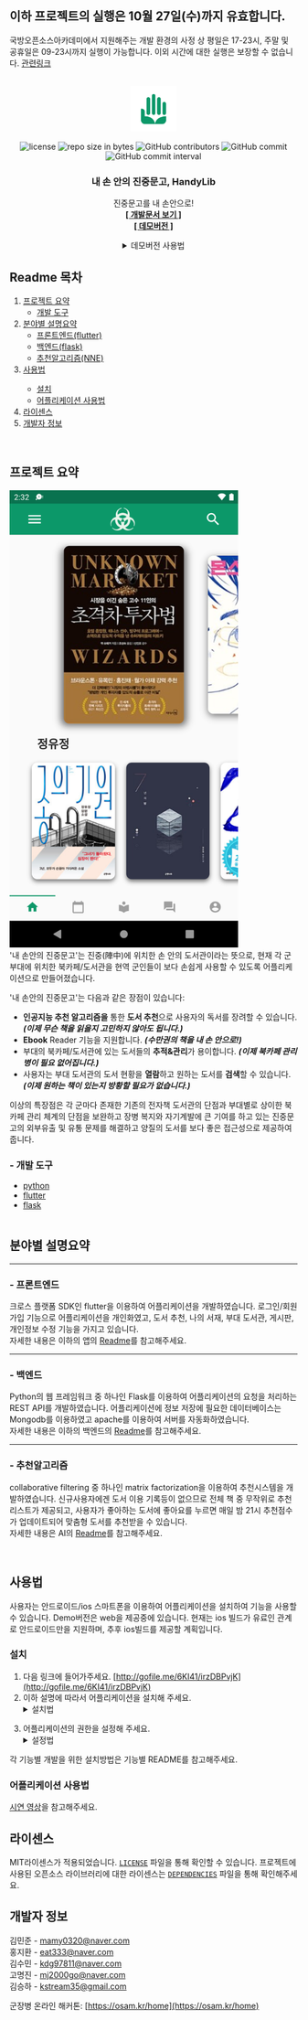 <div id="top"></div>

## 이하 프로젝트의 실행은 10월 27일(수)까지 유효합니다.

국방오픈소스아카데미에서 지원해주는 개발 환경의 사정 상 평일은 17-23시, 주말 및 공휴일은 09-23시까지 실행이 가능합니다. 이외 시간에 대한 실행은 보장할 수 없습니다.
[관련링크](https://osam.kr/hackathon/main)

<!-- PROJECT LOGO -->
<br />
<div align="center">
  <a href="https://github.com/osamhack2021/AI_APP_handylib_devlib">
    <img src="images/logo.png" alt="Logo" width="80" height="80">
  </a>

![license](https://img.shields.io/github/license/osamhack2021/AI_APP_handylib_devlib.svg)
![repo size in bytes](https://img.shields.io/github/repo-size/osamhack2021/AI_APP_handylib_devlib.svg)
![GitHub contributors](https://img.shields.io/github/contributors/osamhack2021/AI_APP_handylib_devlib.svg)
![GitHub commit](https://img.shields.io/github/last-commit/osamhack2021/AI_APP_handylib_devlib.svg)
![GitHub commit interval](https://img.shields.io/github/commit-activity/w/osamhack2021/AI_APP_handylib_devlib.svg)

  <h3 align="center">내 손 안의 진중문고, HandyLib</h3>

  <p align="center">
    진중문고를 내 손안으로!
    <br />
    <a target="_blank" href="https://humdrum-anise-0dc.notion.site/DevLib-0960a793aa544b2bbc3038d309ad2c47"><strong>[ 개발문서 보기 ]</strong></a>
    <br />
    <a target="_blank" href="https://hyejin-degreeshow.site"><strong>[ 데모버전 ]</strong></a>
<details>
<summary>데모버전 사용법</summary>
1. 상단의 링크를 통해 사이트에 접속해주세요.<br/>
2. F12를 눌러 개발자도구를 활성화해주세요.<br/>
3. 개발자도구의 좌측 상단에 있는 휴대폰 모양을 클릭해주세요<br/>
<img src="images/demo1.png" alt="demo1"><br/><br/>
4. 이후 화면상단에 있는 Dimensions를 Pixel 2XL로 변경해주세요.<br/>
<img src="images/demo2.png" alt="demo2"><br/><br/>
5. 이후 F5를 눌러 화면을 재로딩 해주시면 개발진이 의도한 어플리케이션 화면을 사용하실 수 있습니다!
</details>
  </p>
</div>
<!-- TABLE OF CONTENTS -->

## Readme 목차

  <ol>
    <li>
      <a href="#프로젝트-요약">프로젝트 요약</a>
      <ul>
        <li><a href="#개발-도구">개발 도구</a></li>
      </ul>
    </li>
    <li>
      <a href="#분야별-설명요약">분야별 설명요약</a>
      <ul>
        <li><a href="#프론트엔드">프론트엔드(flutter)</a></li>
        <li><a href="#백엔드">백엔드(flask)</a></li>
        <li><a href="#추천알고리즘">추천알고리즘(NNE)</a></li>
      </ul>
    </li>
    <li><a href="#사용법">사용법</a></li>
    <ul>
        <li><a href="#설치">설치</a></li>
        <li><a href="#어플리케이션-사용법">어플리케이션 사용법</a></li>
      </ul>
    <li><a href="#라이센스">라이센스</a></li>
    <li><a href="#개발자-정보">개발자 정보</a></li>
  </ol>

<!-- ABOUT THE PROJECT -->
<br/>

## 프로젝트 요약

<img src="images/sample.png" alt="Logo" height=800>
</br>
'내 손안의 진중문고'는 진중(陣中)에 위치한 손 안의 도서관이라는 뜻으로, 현재 각 군부대에 위치한 북카페/도서관을 현역 군인들이 보다 손쉽게 사용할 수 있도록 어플리케이션으로 만들어졌습니다.

'내 손안의 진중문고'는 다음과 같은 장점이 있습니다:

- **인공지능 추천 알고리즘을** 통한 **도서 추천**으로 사용자의 독서를 장려할 수 있습니다. **_(이제 무슨 책을 읽을지 고민하지 않아도 됩니다.)_**
- **Ebook** Reader 기능을 지원합니다. **_(수만권의 책을 내 손 안으로!)_**
- 부대의 북카페/도서관에 있는 도서들의 **추적&관리**가 용이합니다. **_(이제 북카페 관리병이 필요 없어집니다.)_**
- 사용자는 부대 도서관의 도서 현황을 **열람**하고 원하는 도서를 **검색**할 수 있습니다.**_(이제 원하는 책이 있는지 방황할 필요가 없습니다.)_**

이상의 특장점은 각 군마다 존재한 기존의 전자책 도서관의 단점과 부대별로 상이한 북카페 관리 체계의 단점을 보완하고 장병 복지와 자기계발에 큰 기여를 하고 있는 진중문고의 외부유출 및 유통 문제를 해결하고 양질의 도서를 보다 좋은 접근성으로 제공하여 줍니다.

### - 개발 도구

- [python](https://www.python.org/)
- [flutter](https://flutter-ko.dev/)
- [flask](https://flask.palletsprojects.com/en/2.0.x/)
<br/><br/>
<!-- GETTING STARTED -->

## 분야별 설명요약

---

### - 프론트엔드

크로스 플랫폼 SDK인 flutter을 이용하여 어플리케이션을 개발하였습니다. 로그인/회원가입 기능으로 어플리케이션을 개인화였고, 도서 추천, 나의 서재, 부대 도서관, 게시판, 개인정보 수정 기능을 가지고 있습니다.<br/>
자세한 내용은 이하의 앱의 [Readme](https://github.com/osamhack2021/AI_APP_handylib_devlib/tree/main/app)를 참고해주세요.

---

### - 백엔드

Python의 웹 프레임워크 중 하나인 Flask를 이용하여 어플리케이션의 요청을 처리하는 REST API를 개발하였습니다. 어플리케이션에 정보 저장에 필요한 데이터베이스는 Mongodb를 이용하였고 apache를 이용하여 서버를 자동화하였습니다.<br/>
자세한 내용은 이하의 백엔드의 [Readme](<https://github.com/osamhack2021/AI_APP_handylib_devlib/blob/main/App(BE)>)를 참고해주세요.

---

### - 추천알고리즘

collaborative filtering 중 하나인 matrix factorization을 이용하여 추천시스템을 개발하였습니다. 신규사용자에겐 도서 이용 기록등이 없으므로 전체 책 중 무작위로 추천리스트가 제공되고, 사용자가 좋아하는 도서에 좋아요를 누르면 매일 밤 21시 추천점수가 업데이트되어 맞춤형 도서를 추천받을 수 있습니다.<br/>
자세한 내용은 AI의 [Readme](https://github.com/osamhack2021/AI_APP_handylib_devlib/tree/main/recommendation)를 참고해주세요.

</br>

## 사용법

사용자는 안드로이드/ios 스마트폰을 이용하여 어플리케이션을 설치하여 기능을 사용할 수 있습니다. Demo버전은 web을 제공중에 있습니다. 현재는 ios 빌드가 유료인 관계로 안드로이드만을 지원하며, 추후 ios빌드를 제공할 계획입니다.

### 설치

1. 다음 링크에 들어가주세요. [http://gofile.me/6KI41/irzDBPvjK](http://gofile.me/6KI41/irzDBPvjK)
2. 이하 설명에 따라서 어플리케이션을 설치해 주세요. <details><summary>설치법</summary>1. 사이트 접속 후 다운로드 버튼을 눌러 다운로드해주세요.<br/><img src="images/install1.jpeg" alt="install1"><br/><br/>2. 다운로드 받은 파일을 클릭하여 설치를 진행해주세요. <br/><img src="images/install2.jpeg" alt="install2"><br/><br/>3. 보안상 문제가 생기면 설정 버튼을 누르고 [이 출처 허용]을 해주세요. <br/><img src="images/install3.jpeg" alt="install3"><img src="images/install4.jpeg" alt="install4"><br/><br/>4. 이후 정상적으로 설치를 진행해주세요.<br/><img src="images/install5.jpeg" alt="install5"><br/><br/>5. Play프로텍트 관련 문제가 나오면 무시하고 설치를 눌러서 설치를 마무리해주세요.<br/><img src="images/install6.jpeg" alt="install6"><br/><br/><img src="images/install7.jpeg" alt="install7"><br/>
</details>

3. 어플리케이션의 권한을 설정해 주세요. <details><summary>설정법</summary>1. 어플리케이션을 2-3초간 꾹 눌러서 설정창을 연 후, 우측 상단의 i를 눌러주세요.<br/><img src="images/perm1.jpeg" alt=""><br/><br/>2. 권한을 클릭해주세요. <br/><img src="images/perm2.jpeg" alt=""><br/><br/>3. 저장공간, 카메라를 각각 클릭하여 권한을 허용해주세요. <br/><img src="images/perm3.jpeg" alt=""><img src="images/perm4.jpeg" alt=""><img src="images/perm5.jpeg" alt="">
</details>

각 기능별 개발을 위한 설치방법은 기능별 README를 참고해주세요.

<!-- USAGE EXAMPLES -->

### 어플리케이션 사용법

[시연 영상](https://www.youtube.com/watch?v=l0aqgu-mOxE)을 참고해주세요.

<!-- LICENSE -->

## 라이센스

MIT라이센스가 적용되었습니다. [`LICENSE`](https://github.com/osamhack2021/AI_APP_handylib_devlib/blob/main/LICENSE) 파일을 통해 확인할 수 있습니다. 프로젝트에 사용된 오픈소스 라이브러리에 대한 라이센스는 [`DEPENDENCIES`](https://github.com/osamhack2021/AI_APP_handylib_devlib/blob/main/DEPENDENCIES) 파일을 통해 확인해주세요.

<!-- CONTACT -->

## 개발자 정보

김민준 - mamy0320@naver.com</br>
홍지환 - eat333@naver.com </br>
김수민 - kdg97811@naver.com</br>
고명진 - mj2000go@naver.com</br>
김승하 - kstream35@gmail.com</br>

군장병 온라인 해커톤: [https://osam.kr/home](https://osam.kr/home)
